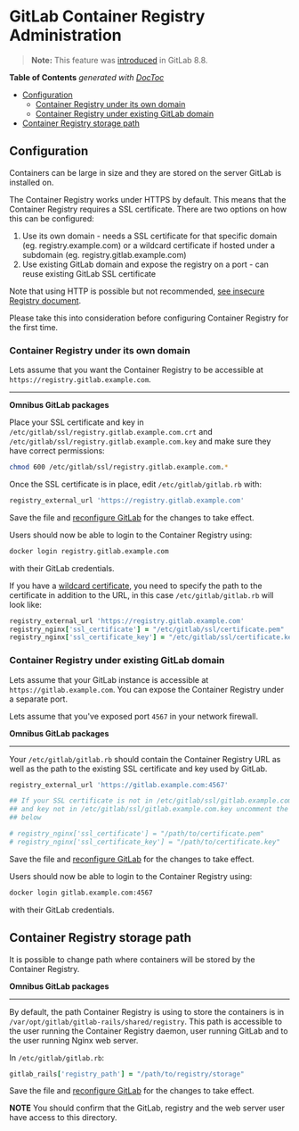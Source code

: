# GitLab Container Registry Administration

> **Note:**
This feature was [introduced][ce-4040] in GitLab 8.8.

<!-- START doctoc generated TOC please keep comment here to allow auto update -->
<!-- DON'T EDIT THIS SECTION, INSTEAD RE-RUN doctoc TO UPDATE -->
**Table of Contents**  *generated with [DocToc](https://github.com/thlorenz/doctoc)*

- [Configuration](#configuration)
    - [Container Registry under its own domain](#container-registry-under-its-own-domain)
    - [Container Registry under existing GitLab domain](#container-registry-under-existing-gitlab-domain)
- [Container Registry storage path](#container-registry-storage-path)

<!-- END doctoc generated TOC please keep comment here to allow auto update -->

## Configuration

Containers can be large in size and they are stored on the server GitLab is
installed on.

The Container Registry works under HTTPS by default.
This means that the Container Registry requires a SSL certificate.
There are two options on how this can be configured:

1. Use its own domain - needs a SSL certificate for that specific domain
   (eg. registry.example.com) or a wildcard certificate if hosted under a subdomain
   (eg. registry.gitlab.example.com)
1. Use existing GitLab domain and expose the registry on a port - can reuse
   existing GitLab SSL certificate

Note that using HTTP is possible but not recommended,
[see insecure Registry document][docker-insecure].

Please take this into consideration before configuring Container Registry for
the first time.

### Container Registry under its own domain

Lets assume that you want the Container Registry to be accessible at
`https://registry.gitlab.example.com`.

---

**Omnibus GitLab packages**

Place your SSL certificate and key in
`/etc/gitlab/ssl/registry.gitlab.example.com.crt`
and
`/etc/gitlab/ssl/registry.gitlab.example.com.key` and make sure they have
correct permissions:

```bash
chmod 600 /etc/gitlab/ssl/registry.gitlab.example.com.*
```

Once the SSL certificate is in place, edit `/etc/gitlab/gitlab.rb` with:

```ruby
registry_external_url 'https://registry.gitlab.example.com'
```

Save the file and [reconfigure GitLab][] for the changes to take effect.

Users should now be able to login to the Container Registry using:

```bash
docker login registry.gitlab.example.com
```

with their GitLab credentials.

If you have a [wildcard certificate][], you need to specify the path to the
certificate in addition to the URL, in this case `/etc/gitlab/gitlab.rb` will
look like:

```ruby
registry_external_url 'https://registry.gitlab.example.com'
registry_nginx['ssl_certificate'] = "/etc/gitlab/ssl/certificate.pem"
registry_nginx['ssl_certificate_key'] = "/etc/gitlab/ssl/certificate.key"
```

### Container Registry under existing GitLab domain

Lets assume that your GitLab instance is accessible at
`https://gitlab.example.com`. You can expose the Container Registry under
a separate port.

Lets assume that you've exposed port `4567` in your network firewall.

**Omnibus GitLab packages**

---

Your `/etc/gitlab/gitlab.rb` should contain the Container Registry URL as
well as the path to the existing SSL certificate and key used by GitLab.

```ruby
registry_external_url 'https://gitlab.example.com:4567'

## If your SSL certificate is not in /etc/gitlab/ssl/gitlab.example.com.crt
## and key not in /etc/gitlab/ssl/gitlab.example.com.key uncomment the lines
## below

# registry_nginx['ssl_certificate'] = "/path/to/certificate.pem"
# registry_nginx['ssl_certificate_key'] = "/path/to/certificate.key"
```

Save the file and [reconfigure GitLab][] for the changes to take effect.

Users should now be able to login to the Container Registry using:

```bash
docker login gitlab.example.com:4567
```

with their GitLab credentials.

## Container Registry storage path

It is possible to change path where containers will be stored by the Container
Registry.

**Omnibus GitLab packages**

---

By default, the path Container Registry is using to store the containers is in
`/var/opt/gitlab/gitlab-rails/shared/registry`.
This path is accessible to the user running the Container Registry daemon,
user running GitLab and to the user running Nginx web server.

In `/etc/gitlab/gitlab.rb`:

```ruby
gitlab_rails['registry_path'] = "/path/to/registry/storage"
```

Save the file and [reconfigure GitLab][] for the changes to take effect.

**NOTE** You should confirm that the GitLab, registry and the web server user
have access to this directory.

[reconfigure gitlab]: ../../administration/restart_gitlab.md "How to restart GitLab documentation"
[wildcard certificate]: "https://en.wikipedia.org/wiki/Wildcard_certificate"
[ce-4040]: https://gitlab.com/gitlab-org/gitlab-ce/merge_requests/4040
[docker-insecure]: https://github.com/docker/distribution/blob/master/docs/insecure.md
